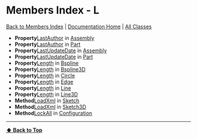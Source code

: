 # Members Index - L

[ Back to Members Index](Members-Index) | [Documentation Home](../README.md) | [All Classes](Classes)

- **Property**[LastAuthor](Assembly#lastauthor) in [Assembly](Assembly)
- **Property**[LastAuthor](Part#lastauthor) in [Part](Part)
- **Property**[LastUpdateDate](Assembly#lastupdatedate) in [Assembly](Assembly)
- **Property**[LastUpdateDate](Part#lastupdatedate) in [Part](Part)
- **Property**[Length](Bspline#length) in [Bspline](Bspline)
- **Property**[Length](Bspline3D#length) in [Bspline3D](Bspline3D)
- **Property**[Length](Circle#length) in [Circle](Circle)
- **Property**[Length](Edge#length) in [Edge](Edge)
- **Property**[Length](Line#length) in [Line](Line)
- **Property**[Length](Line3D#length) in [Line3D](Line3D)
- **Method**[LoadXml](Sketch#loadxml) in [Sketch](Sketch)
- **Method**[LoadXml](Sketch3D#loadxml) in [Sketch3D](Sketch3D)
- **Method**[LockAll](Configuration#lockall) in [Configuration](Configuration)

---
**[⬆ Back to Top](#members-index-l)**

